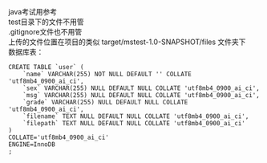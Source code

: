 java考试用参考  
test目录下的文件不用管  
.gitignore文件也不用管  
上传的文件位置在项目的类似 target/mstest-1.0-SNAPSHOT/files 文件夹下  
数据库表：  
```
CREATE TABLE `user` (
	`name` VARCHAR(255) NOT NULL DEFAULT '' COLLATE 'utf8mb4_0900_ai_ci',
	`sex` VARCHAR(255) NULL DEFAULT NULL COLLATE 'utf8mb4_0900_ai_ci',
	`msg` VARCHAR(255) NULL DEFAULT NULL COLLATE 'utf8mb4_0900_ai_ci',
	`grade` VARCHAR(255) NULL DEFAULT NULL COLLATE 'utf8mb4_0900_ai_ci',
	`filename` TEXT NULL DEFAULT NULL COLLATE 'utf8mb4_0900_ai_ci',
	`filepath` TEXT NULL DEFAULT NULL COLLATE 'utf8mb4_0900_ai_ci'
)
COLLATE='utf8mb4_0900_ai_ci'
ENGINE=InnoDB
;
```


